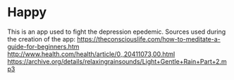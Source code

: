 # Happy
This is an app used to fight the depression epedemic.
Sources used during the creation of the app:
https://theconsciouslife.com/how-to-meditate-a-guide-for-beginners.htm
http://www.health.com/health/article/0,,20411073,00.html
https://archive.org/details/relaxingrainsounds/Light+Gentle+Rain+Part+2.mp3
